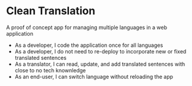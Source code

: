 # Clean Translation

A proof of concept app for managing multiple languages in a web application

- As a developer, I code the application once for all languages
- As a developer, I do not need to re-deploy to incorporate new or fixed translated sentences
- As a translator, I can read, update, and add translated sentences with close to no tech knownledge
- As an end-user, I can switch language without reloading the app
